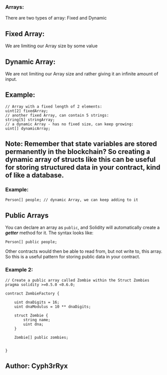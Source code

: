 ### Arrays:

There are two types of array: Fixed and Dynamic 

## **Fixed Array**:

We are limiting our Array size by some value

## Dynamic Array:

We are not limiting our Array size and rather giving it an infinite amount of input.

## Example:

```solidity
// Array with a fixed length of 2 elements:
uint[2] fixedArray;
// another fixed Array, can contain 5 strings:
string[5] stringArray;
// a dynamic Array - has no fixed size, can keep growing:
uint[] dynamicArray;
```


## Note: Remember that state variables are stored permanently in the blockchain? So creating a dynamic array of structs like this can be useful for storing structured data in your contract, kind of like a database.


### Example:

`Person[] people; // dynamic Array, we can keep adding to it`

## Public Arrays

You can declare an array as `public`, and Solidity will automatically create a ***getter*** method for it. The syntax looks like:

```solidity
Person[] public people;
```

Other contracts would then be able to read from, but not write to, this array. So this is a useful pattern for storing public data in your contract.

### Example 2:

``` soliity 
// Create a public array called Zombie within the Struct Zombies
pragma solidity >=0.5.0 <0.6.0;

contract ZombieFactory {

    uint dnaDigits = 16;
    uint dnaModulus = 10 ** dnaDigits;

    struct Zombie {
        string name;
        uint dna;
    }

    Zombie[] public zombies;


}
```

## Author: Cyph3rRyx
